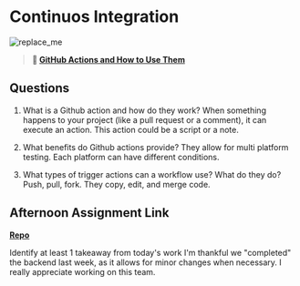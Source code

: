 # Continuos Integration

![replace_me](https://codeworks.blob.core.windows.net/public/assets/img/illustrations/placeholder.svg)

> **📖 [GitHub Actions and How to Use Them](https://codeworksacademy.com/fs-student-guide/resources/wk8-9/05-Github-Actions)**

## Questions

1. What is a Github action and how do they work?
When something happens to your project (like a pull request or a comment), it can execute an action. This action could be a script or a note.

2. What benefits do Github actions provide?
They allow for multi platform testing. Each platform can have different conditions.

3. What types of trigger actions can a workflow use? What do they do?
Push, pull, fork. They copy, edit, and merge code.

## Afternoon Assignment Link

**[Repo](https://ontracker-capstone.herokuapp.com/#/)**

Identify at least 1 takeaway from today's work
I'm thankful we "completed" the backend last week, as it allows for minor changes when necessary.  I really appreciate working on this team.
